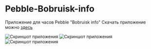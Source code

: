 # Pebble-Bobruisk-info
Приложение для часов Pebble "Bobruisk info" Скачать приложение можно [здесь](https://apps.getpebble.com/en_US/application/5aee3639f38588014500083b)

![Скриншот приложения](https://assets.getpebble.com/api/file/0E6Tr6odRkiVK5YB5xyJ)
![Скриншот приложения](https://assets.getpebble.com/api/file/Y8kfAvOwTNewhWZoem1G)
![Скриншот приложения](https://assets.getpebble.com/api/file/JRvTxKHEQ5C1m4VIvDOr)
